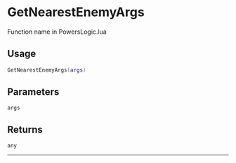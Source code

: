 # GetNearestEnemyArgs
Function name in PowersLogic.lua
## Usage
```lua
GetNearestEnemyArgs(args)
```
## Parameters
`args`
## Returns
`any`

---